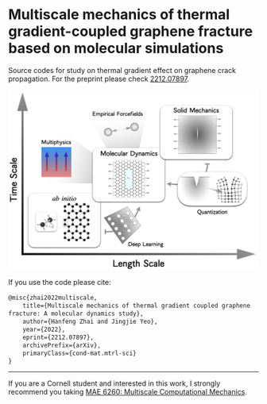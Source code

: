 # Multiscale mechanics of thermal gradient-coupled graphene fracture based on molecular simulations
Source codes for study on thermal gradient effect on graphene crack propagation. For the preprint please check [2212.07897](https://arxiv.org/abs/2212.07897). 

![doc/graphene_web.png](doc/graphene_web.png)

If you use the code please cite:


```
@misc{zhai2022multiscale,
    title={Multiscale mechanics of thermal gradient coupled graphene fracture: A molecular dynamics study},
    author={Hanfeng Zhai and Jingjie Yeo},
    year={2022},
    eprint={2212.07897},
    archivePrefix={arXiv},
    primaryClass={cond-mat.mtrl-sci}
}
```

***

If you are a Cornell student and interested in this work, I strongly recommend you taking [MAE 6260: Multiscale Computational Mechanics](https://classes.cornell.edu/browse/roster/SP21/class/MAE/6260). 
